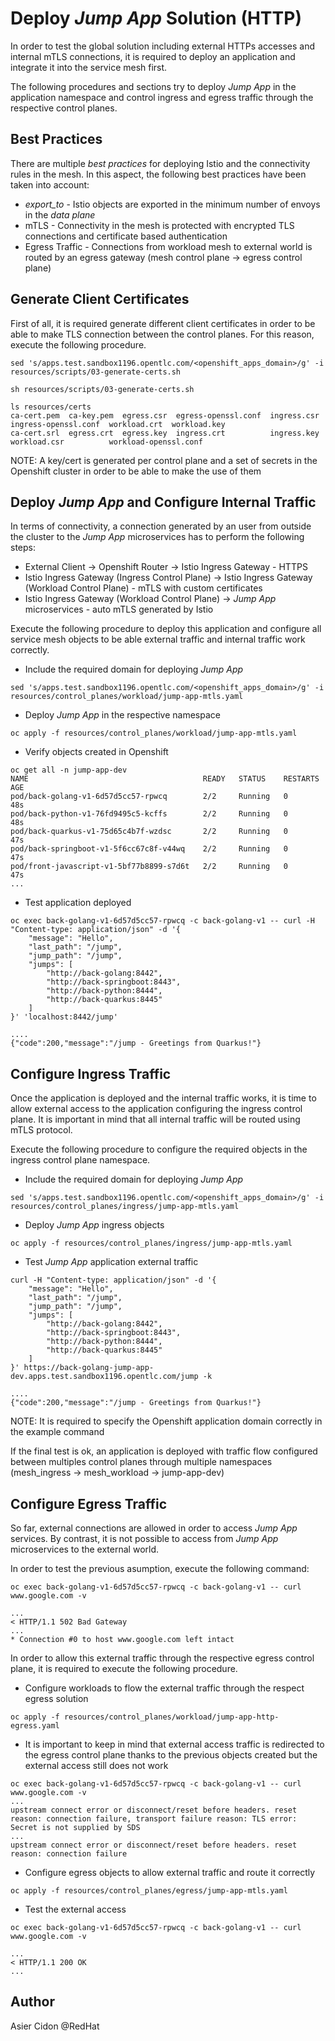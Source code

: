 # Deploy _Jump App_ Solution (HTTP)

In order to test the global solution including external HTTPs accesses and internal mTLS connections, it is required to deploy an application and integrate it into the service mesh first.

The following procedures and sections try to deploy _Jump App_ in the application namespace and control ingress and egress traffic through the respective control planes.

## Best Practices

There are multiple _best practices_ for deploying Istio and the connectivity rules in the mesh. In this aspect, the following best practices have been taken into account:

- _export\_to_ - Istio objects are exported in the minimum number of envoys in the _data plane_
- mTLS - Connectivity in the mesh is protected with encrypted TLS connections and certificate based authentication 
- Egress Traffic - Connections from workload mesh to external world is routed by an egress gateway (mesh control plane -> egress control plane)

## Generate Client Certificates

First of all, it is required generate different client certificates in order to be able to make TLS connection between the control planes. For this reason, execute the following procedure.

```$bash
sed 's/apps.test.sandbox1196.opentlc.com/<openshift_apps_domain>/g' -i resources/scripts/03-generate-certs.sh

sh resources/scripts/03-generate-certs.sh

ls resources/certs
ca-cert.pem  ca-key.pem  egress.csr  egress-openssl.conf  ingress.csr  ingress-openssl.conf  workload.crt  workload.key
ca-cert.srl  egress.crt  egress.key  ingress.crt          ingress.key  workload.csr          workload-openssl.conf
```

NOTE: A key/cert is generated per control plane and a set of secrets in the Openshift cluster in order to be able to make the use of them


## Deploy _Jump App_ and Configure Internal Traffic 

In terms of connectivity, a connection generated by an user from outside the cluster to the _Jump App_ microservices has to perform the following steps:

- External Client -> Openshift Router -> Istio Ingress Gateway - HTTPS
- Istio Ingress Gateway (Ingress Control Plane) -> Istio Ingress Gateway (Workload Control Plane) - mTLS with custom certificates
- Istio Ingress Gateway (Workload Control Plane) -> _Jump App_ microservices - auto mTLS generated by Istio

Execute the following procedure to deploy this application and configure all service mesh objects to be able external traffic and internal traffic work correctly.

- Include the required domain for deploying _Jump App_

```$bash
sed 's/apps.test.sandbox1196.opentlc.com/<openshift_apps_domain>/g' -i resources/control_planes/workload/jump-app-mtls.yaml
```

- Deploy _Jump App_ in the respective namespace

```$bash
oc apply -f resources/control_planes/workload/jump-app-mtls.yaml
```

- Verify objects created in Openshift

```$bash
oc get all -n jump-app-dev
NAME                                       READY   STATUS    RESTARTS   AGE
pod/back-golang-v1-6d57d5cc57-rpwcq        2/2     Running   0          48s
pod/back-python-v1-76fd9495c5-kcffs        2/2     Running   0          48s
pod/back-quarkus-v1-75d65c4b7f-wzdsc       2/2     Running   0          47s
pod/back-springboot-v1-5f6cc67c8f-v44wq    2/2     Running   0          47s
pod/front-javascript-v1-5bf77b8899-s7d6t   2/2     Running   0          47s
...
```

- Test application deployed

```$bash
oc exec back-golang-v1-6d57d5cc57-rpwcq -c back-golang-v1 -- curl -H "Content-type: application/json" -d '{
    "message": "Hello",
    "last_path": "/jump",
    "jump_path": "/jump",
    "jumps": [
        "http://back-golang:8442",
        "http://back-springboot:8443",
        "http://back-python:8444",
        "http://back-quarkus:8445"
    ]
}' 'localhost:8442/jump'

....
{"code":200,"message":"/jump - Greetings from Quarkus!"}

```

## Configure Ingress Traffic

Once the application is deployed and the internal traffic works, it is time to allow external access to the application configuring the ingress control plane. It is important in mind that all internal traffic will be routed using mTLS protocol.

Execute the following procedure to configure the required objects in the ingress control plane namespace.

- Include the required domain for deploying _Jump App_

```$bash
sed 's/apps.test.sandbox1196.opentlc.com/<openshift_apps_domain>/g' -i resources/control_planes/ingress/jump-app-mtls.yaml
```

- Deploy _Jump App_ ingress objects

```$bash
oc apply -f resources/control_planes/ingress/jump-app-mtls.yaml
```

- Test _Jump App_ application external traffic

```$bash
curl -H "Content-type: application/json" -d '{
    "message": "Hello",
    "last_path": "/jump",
    "jump_path": "/jump",
    "jumps": [
        "http://back-golang:8442",
        "http://back-springboot:8443",
        "http://back-python:8444",
        "http://back-quarkus:8445"
    ]
}' https://back-golang-jump-app-dev.apps.test.sandbox1196.opentlc.com/jump -k

....
{"code":200,"message":"/jump - Greetings from Quarkus!"}
```

NOTE: It is required to specify the Openshift application domain correctly in the example command

If the final test is ok, an application is deployed with traffic flow configured between multiples control planes through multiple namespaces (mesh_ingress -> mesh_workload -> jump-app-dev)

## Configure Egress Traffic

So far, external connections are allowed in order to access _Jump App_ services. By contrast, it is not possible to access from _Jump App_ microservices to the external world.

In order to test the previous asumption, execute the following command:

```$bash
oc exec back-golang-v1-6d57d5cc57-rpwcq -c back-golang-v1 -- curl www.google.com -v

...
< HTTP/1.1 502 Bad Gateway
...
* Connection #0 to host www.google.com left intact
```

In order to allow this external traffic through the respective egress control plane, it is required to execute the following procedure.

- Configure workloads to flow the external traffic through the respect egress solution

```$bash
oc apply -f resources/control_planes/workload/jump-app-http-egress.yaml 
```

- It is important to keep in mind that external access traffic is redirected to the egress control plane thanks to the previous objects created but the external access still does not work 

```$bash
oc exec back-golang-v1-6d57d5cc57-rpwcq -c back-golang-v1 -- curl www.google.com -v
...
upstream connect error or disconnect/reset before headers. reset reason: connection failure, transport failure reason: TLS error: Secret is not supplied by SDS
...
upstream connect error or disconnect/reset before headers. reset reason: connection failure
```

- Configure egress objects to allow external traffic and route it correctly

```$bash
oc apply -f resources/control_planes/egress/jump-app-mtls.yaml
```

- Test the external access

```$bash
oc exec back-golang-v1-6d57d5cc57-rpwcq -c back-golang-v1 -- curl www.google.com -v

...
< HTTP/1.1 200 OK
...
```

## Author

Asier Cidon @RedHat
